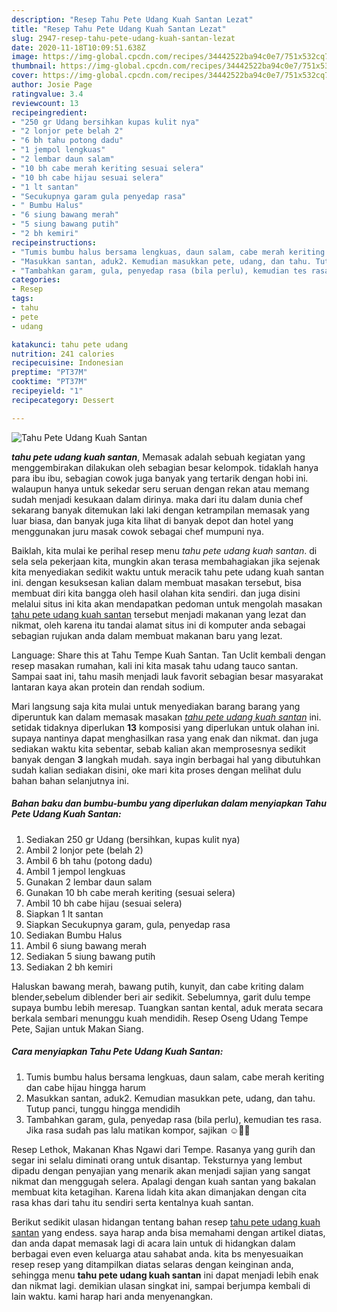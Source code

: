 ```yaml
---
description: "Resep Tahu Pete Udang Kuah Santan Lezat"
title: "Resep Tahu Pete Udang Kuah Santan Lezat"
slug: 2947-resep-tahu-pete-udang-kuah-santan-lezat
date: 2020-11-18T10:09:51.638Z
image: https://img-global.cpcdn.com/recipes/34442522ba94c0e7/751x532cq70/tahu-pete-udang-kuah-santan-foto-resep-utama.jpg
thumbnail: https://img-global.cpcdn.com/recipes/34442522ba94c0e7/751x532cq70/tahu-pete-udang-kuah-santan-foto-resep-utama.jpg
cover: https://img-global.cpcdn.com/recipes/34442522ba94c0e7/751x532cq70/tahu-pete-udang-kuah-santan-foto-resep-utama.jpg
author: Josie Page
ratingvalue: 3.4
reviewcount: 13
recipeingredient:
- "250 gr Udang bersihkan kupas kulit nya"
- "2 lonjor pete belah 2"
- "6 bh tahu potong dadu"
- "1 jempol lengkuas"
- "2 lembar daun salam"
- "10 bh cabe merah keriting sesuai selera"
- "10 bh cabe hijau sesuai selera"
- "1 lt santan"
- "Secukupnya garam gula penyedap rasa"
- " Bumbu Halus"
- "6 siung bawang merah"
- "5 siung bawang putih"
- "2 bh kemiri"
recipeinstructions:
- "Tumis bumbu halus bersama lengkuas, daun salam, cabe merah keriting dan cabe hijau hingga harum"
- "Masukkan santan, aduk2. Kemudian masukkan pete, udang, dan tahu. Tutup panci, tunggu hingga mendidih"
- "Tambahkan garam, gula, penyedap rasa (bila perlu), kemudian tes rasa. Jika rasa sudah pas lalu matikan kompor, sajikan ☺️👌🏻"
categories:
- Resep
tags:
- tahu
- pete
- udang

katakunci: tahu pete udang 
nutrition: 241 calories
recipecuisine: Indonesian
preptime: "PT37M"
cooktime: "PT37M"
recipeyield: "1"
recipecategory: Dessert

---
```



![Tahu Pete Udang Kuah Santan](https://img-global.cpcdn.com/recipes/34442522ba94c0e7/751x532cq70/tahu-pete-udang-kuah-santan-foto-resep-utama.jpg)

<b><i>tahu pete udang kuah santan</i></b>, Memasak adalah sebuah kegiatan yang menggembirakan dilakukan oleh sebagian besar kelompok. tidaklah hanya para ibu ibu, sebagian cowok juga banyak yang tertarik dengan hobi ini. walaupun hanya untuk sekedar seru seruan dengan rekan atau memang sudah menjadi kesukaan dalam dirinya. maka dari itu dalam dunia chef sekarang banyak ditemukan laki laki dengan ketrampilan memasak yang luar biasa, dan banyak juga kita lihat di banyak depot dan hotel yang menggunakan juru masak cowok sebagai chef mumpuni nya.

Baiklah, kita mulai ke perihal resep menu <i>tahu pete udang kuah santan</i>. di sela sela pekerjaan kita, mungkin akan terasa membahagiakan jika sejenak kita menyediakan sedikit waktu untuk meracik tahu pete udang kuah santan ini. dengan kesuksesan kalian dalam membuat masakan tersebut, bisa membuat diri kita bangga oleh hasil olahan kita sendiri. dan juga disini melalui situs ini kita akan mendapatkan pedoman untuk mengolah masakan <u>tahu pete udang kuah santan</u> tersebut menjadi makanan yang lezat dan nikmat, oleh karena itu tandai alamat situs ini di komputer anda sebagai sebagian rujukan anda dalam membuat makanan baru yang lezat.

Language: Share this at Tahu Tempe Kuah Santan. Tan Uclit kembali dengan resep masakan rumahan, kali ini kita masak tahu udang tauco santan. Sampai saat ini, tahu masih menjadi lauk favorit sebagian besar masyarakat lantaran kaya akan protein dan rendah sodium.


Mari langsung saja kita mulai untuk menyediakan barang barang yang diperuntuk kan dalam memasak masakan <u><i>tahu pete udang kuah santan</i></u> ini. setidak tidaknya diperlukan <b>13</b> komposisi yang diperlukan untuk olahan ini. supaya nantinya dapat menghasilkan rasa yang enak dan nikmat. dan juga sediakan waktu kita sebentar, sebab kalian akan memprosesnya sedikit banyak dengan <b>3</b> langkah mudah. saya ingin berbagai hal yang dibutuhkan sudah kalian sediakan disini, oke mari kita proses dengan melihat dulu bahan bahan selanjutnya ini.

<!--inarticleads1-->

##### Bahan baku dan bumbu-bumbu yang diperlukan dalam menyiapkan Tahu Pete Udang Kuah Santan:

1. Sediakan 250 gr Udang (bersihkan, kupas kulit nya)
1. Ambil 2 lonjor pete (belah 2)
1. Ambil 6 bh tahu (potong dadu)
1. Ambil 1 jempol lengkuas
1. Gunakan 2 lembar daun salam
1. Gunakan 10 bh cabe merah keriting (sesuai selera)
1. Ambil 10 bh cabe hijau (sesuai selera)
1. Siapkan 1 lt santan
1. Siapkan Secukupnya garam, gula, penyedap rasa
1. Sediakan  Bumbu Halus
1. Ambil 6 siung bawang merah
1. Sediakan 5 siung bawang putih
1. Sediakan 2 bh kemiri


Haluskan bawang merah, bawang putih, kunyit, dan cabe kriting dalam blender,sebelum diblender beri air sedikit. Sebelumnya, garit dulu tempe supaya bumbu lebih meresap. Tuangkan santan kental, aduk merata secara berkala sembari menunggu kuah mendidih. Resep Oseng Udang Tempe Pete, Sajian untuk Makan Siang. 

<!--inarticleads2-->

##### Cara menyiapkan Tahu Pete Udang Kuah Santan:

1. Tumis bumbu halus bersama lengkuas, daun salam, cabe merah keriting dan cabe hijau hingga harum
1. Masukkan santan, aduk2. Kemudian masukkan pete, udang, dan tahu. Tutup panci, tunggu hingga mendidih
1. Tambahkan garam, gula, penyedap rasa (bila perlu), kemudian tes rasa. Jika rasa sudah pas lalu matikan kompor, sajikan ☺️👌🏻


Resep Lethok, Makanan Khas Ngawi dari Tempe. Rasanya yang gurih dan segar ini selalu diminati orang untuk disantap. Teksturnya yang lembut dipadu dengan penyajian yang menarik akan menjadi sajian yang sangat nikmat dan menggugah selera. Apalagi dengan kuah santan yang bakalan membuat kita ketagihan. Karena lidah kita akan dimanjakan dengan cita rasa khas dari tahu itu sendiri serta kentalnya kuah santan. 

Berikut sedikit ulasan hidangan tentang bahan resep <u>tahu pete udang kuah santan</u> yang endess. saya harap anda bisa memahami dengan artikel diatas, dan anda dapat memasak lagi di acara lain untuk di hidangkan dalam berbagai even even keluarga atau sahabat anda. kita bs menyesuaikan resep resep yang ditampilkan diatas selaras dengan keinginan anda, sehingga menu <b>tahu pete udang kuah santan</b> ini dapat menjadi lebih enak dan nikmat lagi. demikian ulasan singkat ini, sampai berjumpa kembali di lain waktu. kami harap hari anda menyenangkan.
